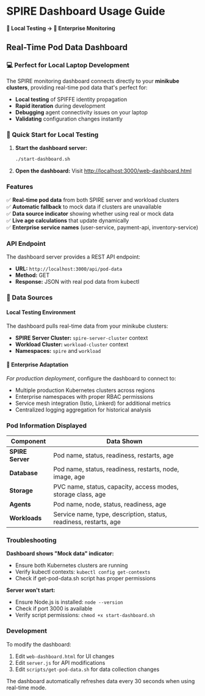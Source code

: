 # SPIRE Dashboard Usage Guide

**🔬 Local Testing → 🏢 Enterprise Monitoring**

## Real-Time Pod Data Dashboard

### 💻 Perfect for Local Laptop Development
The SPIRE monitoring dashboard connects directly to your **minikube clusters**, providing real-time pod data that's perfect for:
- **Local testing** of SPIFFE identity propagation
- **Rapid iteration** during development 
- **Debugging** agent connectivity issues on your laptop
- **Validating** configuration changes instantly

### 🚀 Quick Start for Local Testing

1. **Start the dashboard server:**
   ```bash
   ./start-dashboard.sh
   ```

2. **Open the dashboard:**
   Visit [http://localhost:3000/web-dashboard.html](http://localhost:3000/web-dashboard.html)

### Features

✅ **Real-time pod data** from both SPIRE server and workload clusters  
✅ **Automatic fallback** to mock data if clusters are unavailable  
✅ **Data source indicator** showing whether using real or mock data  
✅ **Live age calculations** that update dynamically  
✅ **Enterprise service names** (user-service, payment-api, inventory-service)  

### API Endpoint

The dashboard server provides a REST API endpoint:

- **URL:** `http://localhost:3000/api/pod-data`
- **Method:** GET
- **Response:** JSON with real pod data from kubectl

### 📡 Data Sources

#### Local Testing Environment
The dashboard pulls real-time data from your minikube clusters:
- **SPIRE Server Cluster:** `spire-server-cluster` context
- **Workload Cluster:** `workload-cluster` context  
- **Namespaces:** `spire` and `workload`

#### 🏢 Enterprise Adaptation
*For production deployment*, configure the dashboard to connect to:
- Multiple production Kubernetes clusters across regions
- Enterprise namespaces with proper RBAC permissions
- Service mesh integration (Istio, Linkerd) for additional metrics
- Centralized logging aggregation for historical analysis

### Pod Information Displayed

| Component | Data Shown |
|-----------|-------------|
| **SPIRE Server** | Pod name, status, readiness, restarts, age |
| **Database** | Pod name, status, readiness, restarts, node, image, age |
| **Storage** | PVC name, status, capacity, access modes, storage class, age |
| **Agents** | Pod name, node, status, readiness, age |
| **Workloads** | Service name, type, description, status, readiness, restarts, age |

### Troubleshooting

**Dashboard shows "Mock data" indicator:**
- Ensure both Kubernetes clusters are running
- Verify kubectl contexts: `kubectl config get-contexts`
- Check if get-pod-data.sh script has proper permissions

**Server won't start:**
- Ensure Node.js is installed: `node --version`
- Check if port 3000 is available
- Verify script permissions: `chmod +x start-dashboard.sh`

### Development

To modify the dashboard:
1. Edit `web-dashboard.html` for UI changes
2. Edit `server.js` for API modifications  
3. Edit `scripts/get-pod-data.sh` for data collection changes

The dashboard automatically refreshes data every 30 seconds when using real-time mode.